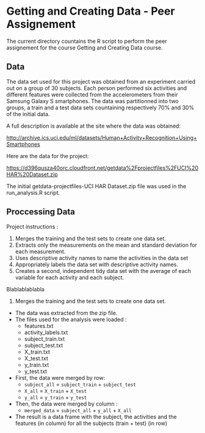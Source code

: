 Getting and Creating Data - Peer Assignement
===
The current directory countains the R script to perform the peer assignement for the course Getting and Creating Data course.

## Data
The data set used for this project was obtained from an experiment carried out on a group of 30 subjects. Each person performed six activities and different features were collected from the accelerometers from their Samsung Galaxy S smartphones. The data was partitionned into two groups, a train and a test data sets countaining respectively 70% and 30% of the initial data.

A full description is available at the site where the data was obtained: 

http://archive.ics.uci.edu/ml/datasets/Human+Activity+Recognition+Using+Smartphones 

Here are the data for the project: 

https://d396qusza40orc.cloudfront.net/getdata%2Fprojectfiles%2FUCI%20HAR%20Dataset.zip 

The initial getdata-projectfiles-UCI HAR Dataset.zip file was used in the run_analysis.R script.

## Proccessing Data
Project instructions : 

1. Merges the training and the test sets to create one data set.
2. Extracts only the measurements on the mean and standard deviation for each measurement. 
3. Uses descriptive activity names to name the activities in the data set
4. Appropriately labels the data set with descriptive activity names. 
5. Creates a second, independent tidy data set with the average of each variable for each activity and each subject.

Blablablablabla

1. Merges the training and the test sets to create one data set.

* The data was extracted from the zip file.
* The files used for the analysis were loaded :
     * features.txt
     * activity_labels.txt
     * subject_train.txt
     * subject_test.txt
     * X_train.txt
     * X_test.txt
     * y_train.txt
     * y_test.txt
* First, the data were merged by row:
     * `subject_all` = `subject_train` + `subject_test`
     * `X_all` = `X_train` + `X_test`
     * `y_all` = `y_train` + `y_test`
* Then, the data were merged by column : 
     * `merged_data` = `subject_all` + `y_all` + `X_all`
* The result is a data frame with the subject, the activities and the features (in column) for all the subjects (train + test) (in row)
